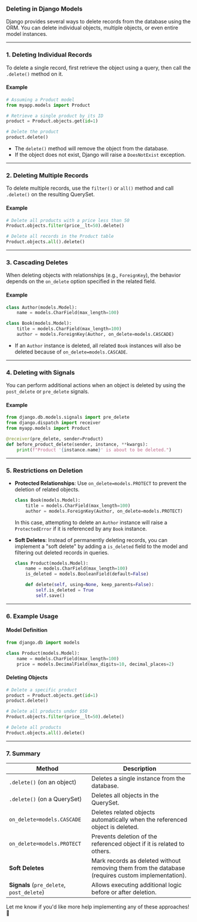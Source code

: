 ### **Deleting in Django Models**

Django provides several ways to delete records from the database using the ORM. You can delete individual objects, multiple objects, or even entire model instances.

---

### **1. Deleting Individual Records**

To delete a single record, first retrieve the object using a query, then call the `.delete()` method on it.

#### **Example**
```python
# Assuming a Product model
from myapp.models import Product

# Retrieve a single product by its ID
product = Product.objects.get(id=1)

# Delete the product
product.delete()
```

- The `delete()` method will remove the object from the database.
- If the object does not exist, Django will raise a `DoesNotExist` exception.

---

### **2. Deleting Multiple Records**

To delete multiple records, use the `filter()` or `all()` method and call `.delete()` on the resulting QuerySet.

#### **Example**
```python
# Delete all products with a price less than 50
Product.objects.filter(price__lt=50).delete()

# Delete all records in the Product table
Product.objects.all().delete()
```

---

### **3. Cascading Deletes**

When deleting objects with relationships (e.g., `ForeignKey`), the behavior depends on the `on_delete` option specified in the related field.

#### **Example**
```python
class Author(models.Model):
    name = models.CharField(max_length=100)

class Book(models.Model):
    title = models.CharField(max_length=100)
    author = models.ForeignKey(Author, on_delete=models.CASCADE)
```

- If an `Author` instance is deleted, all related `Book` instances will also be deleted because of `on_delete=models.CASCADE`.

---

### **4. Deleting with Signals**

You can perform additional actions when an object is deleted by using the `post_delete` or `pre_delete` signals.

#### **Example**
```python
from django.db.models.signals import pre_delete
from django.dispatch import receiver
from myapp.models import Product

@receiver(pre_delete, sender=Product)
def before_product_delete(sender, instance, **kwargs):
    print(f"Product '{instance.name}' is about to be deleted.")
```

---

### **5. Restrictions on Deletion**

- **Protected Relationships**:
  Use `on_delete=models.PROTECT` to prevent the deletion of related objects.
  ```python
  class Book(models.Model):
      title = models.CharField(max_length=100)
      author = models.ForeignKey(Author, on_delete=models.PROTECT)
  ```

  In this case, attempting to delete an `Author` instance will raise a `ProtectedError` if it is referenced by any `Book` instance.

- **Soft Deletes**:
  Instead of permanently deleting records, you can implement a "soft delete" by adding a `is_deleted` field to the model and filtering out deleted records in queries.
  ```python
  class Product(models.Model):
      name = models.CharField(max_length=100)
      is_deleted = models.BooleanField(default=False)

      def delete(self, using=None, keep_parents=False):
          self.is_deleted = True
          self.save()
  ```

---

### **6. Example Usage**

#### **Model Definition**
```python
from django.db import models

class Product(models.Model):
    name = models.CharField(max_length=100)
    price = models.DecimalField(max_digits=10, decimal_places=2)
```

#### **Deleting Objects**
```python
# Delete a specific product
product = Product.objects.get(id=1)
product.delete()

# Delete all products under $50
Product.objects.filter(price__lt=50).delete()

# Delete all products
Product.objects.all().delete()
```

---

### **7. Summary**

| **Method**                        | **Description**                                                                                                                                             |
|-----------------------------------|-------------------------------------------------------------------------------------------------------------------------------------------------------------|
| `.delete()` (on an object)        | Deletes a single instance from the database.                                                                                                                |
| `.delete()` (on a QuerySet)       | Deletes all objects in the QuerySet.                                                                                                                        |
| `on_delete=models.CASCADE`        | Deletes related objects automatically when the referenced object is deleted.                                                                                 |
| `on_delete=models.PROTECT`        | Prevents deletion of the referenced object if it is related to others.                                                                                       |
| **Soft Deletes**                  | Mark records as deleted without removing them from the database (requires custom implementation).                                                            |
| **Signals** (`pre_delete`, `post_delete`) | Allows executing additional logic before or after deletion.                                                                                              |

Let me know if you'd like more help implementing any of these approaches! 🚀